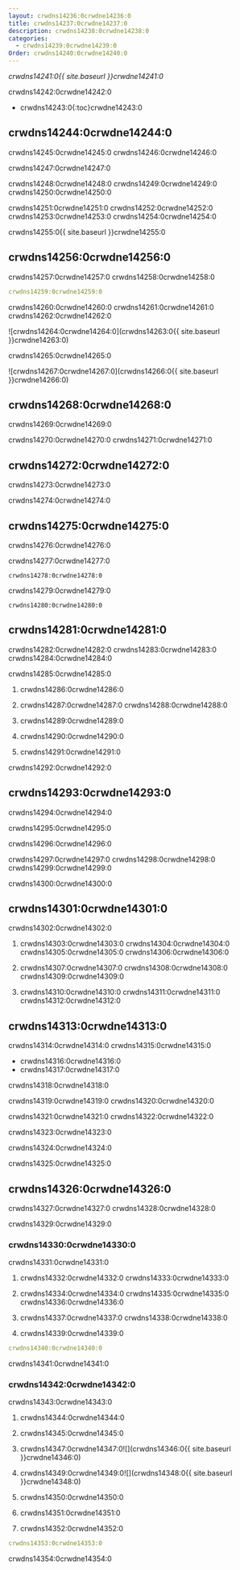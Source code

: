 ```yaml
---
layout: crwdns14236:0crwdne14236:0
title: crwdns14237:0crwdne14237:0
description: crwdns14238:0crwdne14238:0
categories:
  - crwdns14239:0crwdne14239:0
Order: crwdns14240:0crwdne14240:0
---
```

*crwdns14241:0{{ site.baseurl }}crwdne14241:0*

crwdns14242:0crwdne14242:0

* crwdns14243:0{:toc}crwdne14243:0

## crwdns14244:0crwdne14244:0

crwdns14245:0crwdne14245:0 crwdns14246:0crwdne14246:0

crwdns14247:0crwdne14247:0

crwdns14248:0crwdne14248:0 crwdns14249:0crwdne14249:0 crwdns14250:0crwdne14250:0

crwdns14251:0crwdne14251:0 crwdns14252:0crwdne14252:0 crwdns14253:0crwdne14253:0 crwdns14254:0crwdne14254:0

crwdns14255:0{{ site.baseurl }}crwdne14255:0

## crwdns14256:0crwdne14256:0

crwdns14257:0crwdne14257:0 crwdns14258:0crwdne14258:0

```yaml
crwdns14259:0crwdne14259:0
```

crwdns14260:0crwdne14260:0 crwdns14261:0crwdne14261:0 crwdns14262:0crwdne14262:0

![crwdns14264:0crwdne14264:0](crwdns14263:0{{ site.baseurl }}crwdne14263:0)

crwdns14265:0crwdne14265:0

![crwdns14267:0crwdne14267:0](crwdns14266:0{{ site.baseurl }}crwdne14266:0)

## crwdns14268:0crwdne14268:0

crwdns14269:0crwdne14269:0

crwdns14270:0crwdne14270:0 crwdns14271:0crwdne14271:0

<h2 id="security">crwdns14272:0crwdne14272:0</h2>

crwdns14273:0crwdne14273:0

crwdns14274:0crwdne14274:0

<h2 id="error-messages">crwdns14275:0crwdne14275:0</h2>

crwdns14276:0crwdne14276:0

crwdns14277:0crwdne14277:0

    crwdns14278:0crwdne14278:0
    

crwdns14279:0crwdne14279:0

    crwdns14280:0crwdne14280:0
    

<h2 id="machine-user-keys">crwdns14281:0crwdne14281:0</h2>

crwdns14282:0crwdne14282:0 crwdns14283:0crwdne14283:0 crwdns14284:0crwdne14284:0

crwdns14285:0crwdne14285:0

1. crwdns14286:0crwdne14286:0

2. crwdns14287:0crwdne14287:0 crwdns14288:0crwdne14288:0

3. crwdns14289:0crwdne14289:0

4. crwdns14290:0crwdne14290:0

5. crwdns14291:0crwdne14291:0

crwdns14292:0crwdne14292:0

## crwdns14293:0crwdne14293:0

crwdns14294:0crwdne14294:0

crwdns14295:0crwdne14295:0

crwdns14296:0crwdne14296:0

crwdns14297:0crwdne14297:0 crwdns14298:0crwdne14298:0 crwdns14299:0crwdne14299:0

crwdns14300:0crwdne14300:0

## crwdns14301:0crwdne14301:0

crwdns14302:0crwdne14302:0

1. crwdns14303:0crwdne14303:0 crwdns14304:0crwdne14304:0 crwdns14305:0crwdne14305:0 crwdns14306:0crwdne14306:0

2. crwdns14307:0crwdne14307:0 crwdns14308:0crwdne14308:0 crwdns14309:0crwdne14309:0

3. crwdns14310:0crwdne14310:0 crwdns14311:0crwdne14311:0 crwdns14312:0crwdne14312:0

## crwdns14313:0crwdne14313:0

crwdns14314:0crwdne14314:0 crwdns14315:0crwdne14315:0

* crwdns14316:0crwdne14316:0
* crwdns14317:0crwdne14317:0

crwdns14318:0crwdne14318:0

crwdns14319:0crwdne14319:0 crwdns14320:0crwdne14320:0

crwdns14321:0crwdne14321:0 crwdns14322:0crwdne14322:0

crwdns14323:0crwdne14323:0

crwdns14324:0crwdne14324:0

crwdns14325:0crwdne14325:0

## crwdns14326:0crwdne14326:0

crwdns14327:0crwdne14327:0 crwdns14328:0crwdne14328:0

crwdns14329:0crwdne14329:0

### crwdns14330:0crwdne14330:0

crwdns14331:0crwdne14331:0

1. crwdns14332:0crwdne14332:0 crwdns14333:0crwdne14333:0

2. crwdns14334:0crwdne14334:0 crwdns14335:0crwdne14335:0 crwdns14336:0crwdne14336:0

3. crwdns14337:0crwdne14337:0 crwdns14338:0crwdne14338:0

4. crwdns14339:0crwdne14339:0

```yaml
crwdns14340:0crwdne14340:0
```

crwdns14341:0crwdne14341:0

### crwdns14342:0crwdne14342:0

crwdns14343:0crwdne14343:0

1. crwdns14344:0crwdne14344:0

2. crwdns14345:0crwdne14345:0

3. crwdns14347:0crwdne14347:0![](crwdns14346:0{{ site.baseurl }}crwdne14346:0)

4. crwdns14349:0crwdne14349:0![](crwdns14348:0{{ site.baseurl }}crwdne14348:0)

5. crwdns14350:0crwdne14350:0

6. crwdns14351:0crwdne14351:0

7. crwdns14352:0crwdne14352:0

```yaml
crwdns14353:0crwdne14353:0
```

crwdns14354:0crwdne14354:0